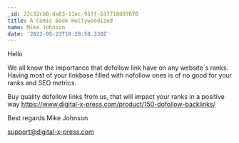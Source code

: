 ```yaml
---
_id: 22c32cb0-da83-11ec-95ff-537718d07670
title: A Comic Book Hollywoodized
name: Mike Johnson
date: '2022-05-23T10:28:50.330Z'
---
```

Hello 
 
We all know the importance that dofollow link have on any website`s ranks. 
Having most of your linkbase filled with nofollow ones is of no good for your ranks and SEO metrics. 
 
Buy quality dofollow links from us, that will impact your ranks in a positive way 
https://www.digital-x-press.com/product/150-dofollow-backlinks/ 
 
Best regards 
Mike Johnson
 
support@digital-x-press.com
